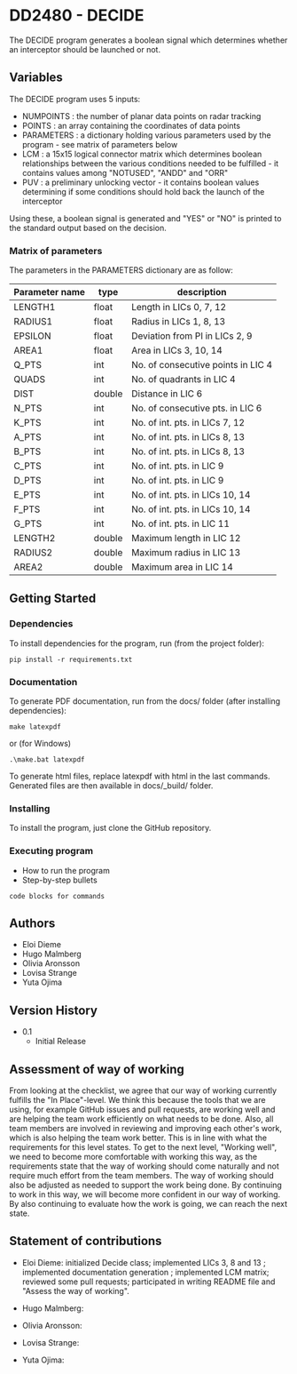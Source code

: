 # DD2480 - DECIDE

The DECIDE program generates a boolean signal which determines whether an interceptor should be launched or not.

## Variables

The DECIDE program uses 5 inputs: 
- NUMPOINTS : the number of planar data points on radar tracking 
- POINTS : an array containing the coordinates of data points
- PARAMETERS : a dictionary holding various parameters used by the program - see matrix of parameters below
- LCM : a 15x15 logical connector matrix which determines boolean relationships between the various conditions needed to be fulfilled - it contains values among "NOTUSED", "ANDD" and "ORR"
- PUV : a preliminary unlocking vector - it contains boolean values determining if some conditions should hold back the launch of the interceptor

Using these, a boolean signal is generated and "YES" or "NO" is printed to the standard output based on the decision.

### Matrix of parameters
The parameters in the PARAMETERS dictionary are as follow:

| Parameter name | type | description |
| --- | --- | --- |
| LENGTH1 | float | Length in LICs 0, 7, 12 |
| RADIUS1 | float | Radius in LICs 1, 8, 13 |
| EPSILON | float | Deviation from PI in LICs 2, 9 |
| AREA1 | float | Area in LICs 3, 10, 14 |
| Q_PTS | int | No. of consecutive points in LIC 4 |
| QUADS | int | No. of quadrants in LIC 4 |
| DIST | double | Distance in LIC 6 |
| N_PTS | int | No. of consecutive pts. in LIC 6 |
| K_PTS | int | No. of int. pts. in LICs 7, 12 |
| A_PTS | int | No. of int. pts. in LICs 8, 13 |
| B_PTS | int | No. of int. pts. in LICs 8, 13 |
| C_PTS | int | No. of int. pts. in LIC 9 |
| D_PTS | int | No. of int. pts. in LIC 9 |
| E_PTS | int | No. of int. pts. in LICs 10, 14 |
| F_PTS | int | No. of int. pts. in LICs 10, 14 |
| G_PTS | int | No. of int. pts. in LIC 11 |
| LENGTH2 | double | Maximum length in LIC 12 |
| RADIUS2 | double | Maximum radius in LIC 13 |
| AREA2 | double | Maximum area in LIC 14 |

## Getting Started

### Dependencies

To install dependencies for the program, run (from the project folder):
```
pip install -r requirements.txt
```

### Documentation
To generate PDF documentation, run from the docs/ folder (after installing dependencies):
```
make latexpdf
```
or (for Windows)
```
.\make.bat latexpdf
```
To generate html files, replace latexpdf with html in the last commands.
Generated files are then available in docs/_build/ folder.

### Installing

To install the program, just clone the GitHub repository.

### Executing program

* How to run the program
* Step-by-step bullets
```
code blocks for commands
```

## Authors

* Eloi Dieme
* Hugo Malmberg
* Olivia Aronsson
* Lovisa Strange
* Yuta Ojima

## Version History

* 0.1
    * Initial Release

## Assessment of way of working

From looking at the checklist, we agree that our way of working currently fulfills the "In Place"-level. We think this because the tools that we are using, for example GitHub issues and pull requests, are working well and are helping the team work efficiently on what needs to be done. Also, all team members are involved in reviewing and improving each other's work, which is also helping the team work better. This is in line with what the requirements for this level states. To get to the next level, "Working well", we need to become more comfortable with working this way, as the requirements state that the way of working should come naturally and not require much effort from the team members. The way of working should also be adjusted as needed to support the work being done. By continuing to work in this way, we will become more confident in our way of working. By also continuing to evaluate how the work is going, we can reach the next state.  

## Statement of contributions

* Eloi Dieme: initialized Decide class; implemented LICs 3, 8 and 13 ; implemented documentation generation ; implemented LCM matrix; reviewed some pull requests; participated in writing README file and "Assess the way of working".

* Hugo Malmberg:
* Olivia Aronsson:
* Lovisa Strange:
* Yuta Ojima: